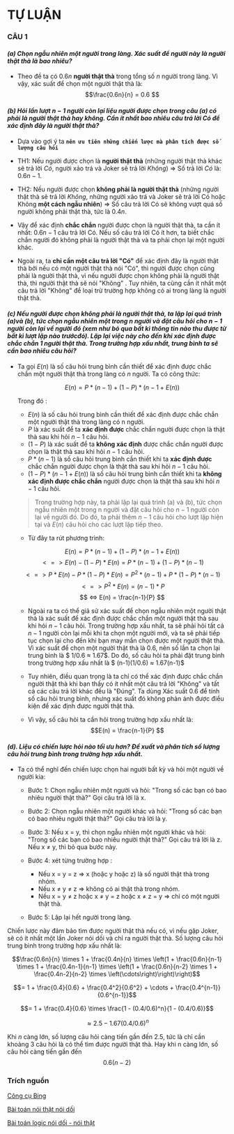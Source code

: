 
# **TỰ LUẬN**

### **CÂU 1** 

#### *(a) Chọn ngẫu nhiên một người trong làng. Xác suất để người này là người thật thà là bao nhiêu?*

- Theo đề ta có $0.6n$ **người thật thà** trong tổng số $n$ người trong làng. Vì vậy, xác suất để chọn một người thật thà là:
$$\frac{0.6n}{n} = 0.6 $$

#### *(b) Hỏi lần lượt n − 1 người còn lại liệu người được chọn trong câu (a) có phải là người thật thà hay không. Cần ít nhất bao nhiêu câu trả lời Có để xác định đây là người thật thà?*

- Dựa vào gợi ý ta **`nên ưu tiên những chiến lược mà phân tích được số lượng câu
hỏi`**

- TH1: Nếu người được chọn là **người thật thà** (những người thật thà khác sẽ trả lời *Có*, người xảo trá và Joker sẽ trả lời *Không*)
=> Số trả lời *Có* là:  $0.6n - 1$.

- TH2: Nếu người được chọn **không phải là người thật thà** (những người thật thà sẽ trả lời *Không*, những người xảo trá và Joker sẽ trả lời Có hoặc Không **một cách ngẫu nhiên**) 
=> Số câu trả lời Có sẽ không vượt quá số người không phải thật thà, tức là $0.4n$.

- Vậy để xác định **chắc chắn** người được chọn là người thật thà, ta cần ít nhất:
$0.6n - 1$ câu trả lời Có. Nếu số câu trả lời Có ít hơn, ta biết chắc chắn người đó không phải là người thật thà và ta phải chọn lại một người khác.

- Ngoài ra, ta **chỉ cần một câu trả lời "Có"** để xác định đây là người thật thà bởi nếu có một người thật thà nói "Có", thì người được chọn cũng phải là người thật thà, vì nếu người được chọn không phải là người thật thà, thì người thật thà sẽ nói "Không" . Tuy nhiên, ta cũng cần ít nhất một câu trả lời "Không" để loại trừ trường hợp không có ai trong làng là người thật thà.

#### *(c)  Nếu người được chọn không phải là người thật thà, ta lặp lại quá trình (a)và (b), tức chọn ngẫu nhiên một trong n người và đặt câu hỏi cho n − 1 người còn lại về người đó (xem như bỏ qua bất kì thông tin nào thu được từ bất kì lượt lặp nào trướcđó). Lặp lại việc này cho đến khi xác định được chắc chắn 1 người thật thà. Trong trường hợp xấu nhất, trung bình ta sẽ cần bao nhiêu câu hỏi?*

- Ta gọi $E(n)$ là số câu hỏi trung bình cần thiết để xác định được chắc chắn một người thật thà trong làng có $n$ người. Ta có công thức:
    
    $$E(n) = P * (n-1) + (1-P) * (n-1 + E(n))$$
    
    Trong đó :
    
    - $E(n)$ là số câu hỏi trung bình cần thiết để xác định được chắc chắn một người thật thà trong làng có n người.
    - $P$ là xác suất để ta **xác định được** chắc chắn người được chọn là thật thà sau khi hỏi $n-1$ câu hỏi.
    - $(1-P)$ là xác suất để ta **không xác định** được chắc chắn người được chọn là thật thà sau khi hỏi $n-1$ câu hỏi.
    - $P * (n-1)$ là số câu hỏi trung bình cần thiết khi ta **xác định được** chắc chắn người được chọn là thật thà  sau khi hỏi $n-1$ câu hỏi.
    - $(1-P) * (n-1 + E(n))$ là số câu hỏi trung bình cần thiết khi ta **không xác định được chắc chắn** người được chọn là thật thà sau khi hỏi $n-1$ câu hỏi. 
    
    > Trong trường hợp này, ta phải lặp lại quá trình (a) và (b), tức chọn ngẫu nhiên một trong n người và đặt câu hỏi cho $n-1$ người còn lại về người đó. Do đó, ta phải thêm $n-1$ câu hỏi cho lượt lặp hiện tại và $E(n)$ câu hỏi cho các lượt lặp tiếp theo.

    - Từ đây ta rút phương trình:
    
    $$E(n) = P * (n-1) + (1-P) * (n-1 + E(n))$$
    $$ <=> E(n) - (1-P) * E(n) = P * (n-1) + (1-P) * (n-1)$$
    $$ <=> P * E(n) - P * (1-P) * E(n) = P^2 * (n-1) + P * (1-P) * (n-1)$$ 
    $$ <=> P^2 * E(n) = (n - 1) * P $$
    $$ <=> E(n) = \frac{n-1}{P}  $$

    - Ngoài ra ta có thể giả sử xác suất để chọn ngẫu nhiên một người thật thà là xác suất để xác định được chắc chắn một người thật thà sau khi hỏi $n-1$ câu hỏi. Trong trường hợp xấu nhất, ta sẽ phải hỏi tất cả $n-1$ người còn lại mỗi khi ta chọn một người mới, và ta sẽ phải tiếp tục chọn lại cho đến khi bạn may mắn chọn được một người thật thà. Vì xác suất để chọn một người thật thà là 0.6, nên số lần ta chọn lại trung bình là $ 1/0.6 ≈ 1.67$. Do đó, số câu hỏi ta phải đặt trung bình trong trường hợp xấu nhất là $ (n-1)(1/0.6) ≈ 1.67(n-1)$ 

    - Tuy nhiên, điều quan trọng là ta chỉ có thể xác định được chắc chắn người thật thà khi bạn thấy có ít nhất một câu trả lời "Không" và tất cả các câu trả lời khác đều là "Đúng". Ta dùng Xác suất $0.6$ để tính số câu hỏi trung bình, nhưng xác suất đó không phản ánh được điều kiện để xác định được người thật thà.

    - Vì vậy, số câu hỏi ta cần hỏi trong trường hợp xấu nhất là:
    $$E(n) = \frac{n-1}{P}  $$

#### *(d). Liệu có chiến lược hỏi nào tối ưu hơn? Đề xuất và phân tích số lượng câu hỏi trung bình trong trường hợp xấu nhất.*

- Ta có thể nghĩ đến chiến lược chọn hai người bất kỳ và hỏi một người về người kia:

    - Bước 1: Chọn ngẫu nhiên một người và hỏi: "Trong số các bạn có bao nhiêu người thật thà?" Gọi câu trả lời là x.

    - Bước 2: Chọn ngẫu nhiên một người khác và hỏi: "Trong số các bạn có bao nhiêu người thật thà?" Gọi câu trả lời là y.

    - Bước 3: Nếu x = y, thì chọn ngẫu nhiên một người khác và hỏi: "Trong số các bạn có bao nhiêu người thật thà?" Gọi câu trả lời là z. Nếu x ≠ y, thì bỏ qua bước này.

    - Bước 4: xét từng trường hợp :
        + Nếu x = y = z => x (hoặc y hoặc z) là số người thật thà trong nhóm.
        + Nếu x ≠ y ≠ z => không có ai thật thà trong nhóm.
        + Nếu x = y ≠ z hoặc x ≠ y = z hoặc x ≠ z = y =>  chỉ có một người thật thà.
    - Bước 5: Lặp lại hết người trong làng.

Chiến lược này đảm bảo tìm được người thật thà nếu có, vì nếu gặp Joker, sẽ có ít nhất một lần Joker nói dối và chỉ ra người thật thà. Số lượng câu hỏi trung bình trong trường hợp xấu nhất là:

$$\frac{0.6n}{n} \times 1 + \frac{0.4n}{n} \times \left(1 + \frac{0.6n}{n-1} \times 1 + \frac{0.4n-1}{n-1} \times \left(1 + \frac{0.6n}{n-2} \times 1 + \frac{0.4n-2}{n-2} \times \left(\cdots\right)\right)\right)$$

$$= 1 + \frac{0.4}{0.6} + \frac{0.4^2}{0.6^2} + \cdots + \frac{0.4^{n-1}}{0.6^{n-1}}$$

$$= 1 + \frac{0.4}{0.6} \times \frac{1 - (0.4/0.6)^n}{1 - (0.4/0.6)}$$

$$\approx 2.5 - 1.67 (0.4/0.6)^n$$

Khi $n$ càng lớn, số lượng câu hỏi càng tiến gần đến $2.5$, tức là chỉ cần khoảng 3 câu hỏi là có thể tìm được người thật thà. Hay khi n càng lớn, số câu hỏi càng tiến gần đến $$0.6(n−2)$$

### **Trích nguồn** 

[Công cụ Bing](https://www.bing.com/search?form=MY0291&OCID=MY0291&q=Bing+AI&showconv=1&ntref=1)

[Bài toán nói thật nói dối](https://text.123docz.net/document/3537339-toan-logic-hay-va-phuong-phap-luan.htm)

[Bài toán logic nói dối - nói thật](https://anh135689999.violet.vn/entry/bai-toan-logic-noi-doi-noi-that-13342827.html)
